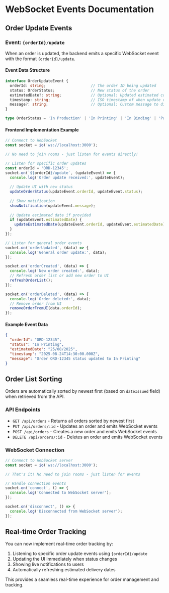 # WebSocket Events Documentation

## Order Update Events

### Event: `{orderId}/update`

When an order is updated, the backend emits a specific WebSocket event with the format `{orderId}/update`.

#### Event Data Structure

```typescript
interface OrderUpdateEvent {
  orderId: string;                    // The order ID being updated
  status: OrderStatus;                // New status of the order
  estimatedDate?: string;             // Optional: Updated estimated completion date
  timestamp: string;                  // ISO timestamp of when update occurred
  message?: string;                   // Optional: Custom message to display to user
}

type OrderStatus = 'In Production' | 'In Printing' | 'In Binding' | 'Packaging' | 'Delivery';
```

#### Frontend Implementation Example

```javascript
// Connect to WebSocket
const socket = io('ws://localhost:3000');

// No need to join rooms - just listen for events directly!

// Listen for specific order updates
const orderId = 'ORD-12345';
socket.on(`${orderId}/update`, (updateEvent) => {
  console.log('Order update received:', updateEvent);
  
  // Update UI with new status
  updateOrderStatus(updateEvent.orderId, updateEvent.status);
  
  // Show notification
  showNotification(updateEvent.message);
  
  // Update estimated date if provided
  if (updateEvent.estimatedDate) {
    updateEstimatedDate(updateEvent.orderId, updateEvent.estimatedDate);
  }
});

// Listen for general order events
socket.on('orderUpdated', (data) => {
  console.log('General order update:', data);
});

socket.on('orderCreated', (data) => {
  console.log('New order created:', data);
  // Refresh order list or add new order to UI
  refreshOrderList();
});

socket.on('orderDeleted', (data) => {
  console.log('Order deleted:', data);
  // Remove order from UI
  removeOrderFromUI(data.orderId);
});
```

#### Example Event Data

```json
{
  "orderId": "ORD-12345",
  "status": "In Printing",
  "estimatedDate": "25/08/2025",
  "timestamp": "2025-08-24T14:30:00.000Z",
  "message": "Order ORD-12345 status updated to In Printing"
}
```

## Order List Sorting

Orders are automatically sorted by newest first (based on `dateIssued` field) when retrieved from the API.

### API Endpoints

- `GET /api/orders` - Returns all orders sorted by newest first
- `PUT /api/orders/:id` - Updates an order and emits WebSocket events
- `POST /api/orders` - Creates a new order and emits WebSocket events
- `DELETE /api/orders/:id` - Deletes an order and emits WebSocket events

### WebSocket Connection

```javascript
// Connect to WebSocket server
const socket = io('ws://localhost:3000');

// That's it! No need to join rooms - just listen for events

// Handle connection events
socket.on('connect', () => {
  console.log('Connected to WebSocket server');
});

socket.on('disconnect', () => {
  console.log('Disconnected from WebSocket server');
});
```

## Real-time Order Tracking

You can now implement real-time order tracking by:

1. Listening to specific order update events using `{orderId}/update`
2. Updating the UI immediately when status changes
3. Showing live notifications to users
4. Automatically refreshing estimated delivery dates

This provides a seamless real-time experience for order management and tracking.
